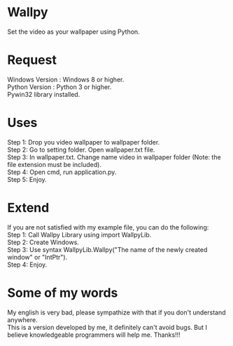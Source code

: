 # Wallpy 
Set the video as your wallpaper using Python.
# Request
Windows Version : Windows 8 or higher.<br/>
Python Version : Python 3 or higher.<br/>
Pywin32 library installed.
# Uses
Step 1: Drop you video wallpaper to wallpaper folder.<br/>
Step 2: Go to setting folder. Open wallpaper.txt file.<br/>
Step 3: In wallpaper.txt. Change name video in wallpaper folder (Note: the file extension must be included).<br/>
Step 4: Open cmd, run application.py.<br/>
Step 5: Enjoy.
# Extend
If you are not satisfied with my example file, you can do the following:<br/>
Step 1: Call Wallpy Library using import WallpyLib.<br/>
Step 2: Create Windows.<br/>
Step 3: Use syntax WallpyLib.Wallpy("The name of the newly created window" or "IntPtr").<br/>
Step 4: Enjoy.<br/>
# Some of my words
My english is very bad, please sympathize with that if you don't understand anywhere.<br/>
This is a version developed by me, it definitely can't avoid bugs. But I believe knowledgeable programmers will help me. Thanks!!!<br/>





